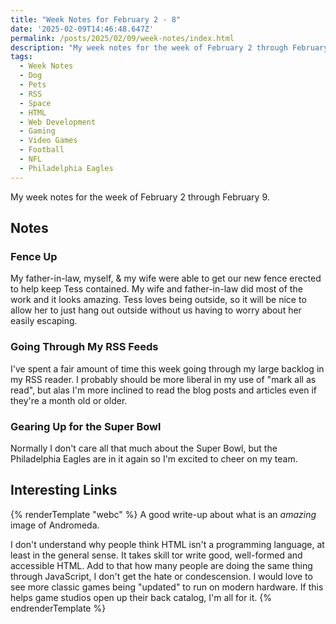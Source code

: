 ```yaml
---
title: "Week Notes for February 2 - 8"
date: '2025-02-09T14:46:48.647Z'
permalink: /posts/2025/02/09/week-notes/index.html
description: "My week notes for the week of February 2 through February 9."
tags:
  - Week Notes
  - Dog
  - Pets
  - RSS
  - Space
  - HTML
  - Web Development
  - Gaming
  - Video Games
  - Football
  - NFL
  - Philadelphia Eagles
---
```

My week notes for the week of February 2 through February 9.
<!-- excerpt -->

## Notes

### Fence Up

My father-in-law, myself, & my wife were able to get our new fence erected to help keep Tess contained. My wife and father-in-law did most of the work and it looks amazing. Tess loves being outside, so it will be nice to allow her to just hang out outside without us having to worry about her easily escaping.

### Going Through My RSS Feeds

I've spent a fair amount of time this week going through my large backlog in my RSS reader. I probably should be more liberal in my use of "mark all as read", but alas I'm more inclined to read the blog posts and articles even if they're a month old or older.

### Gearing Up for the Super Bowl

Normally I don't care all that much about the Super Bowl, but the Philadelphia Eagles are in it again so I'm excited to cheer on my team.

## Interesting Links

{% renderTemplate "webc" %}
<shared-link title="A N D R O M E D A Redux" url="https://badastronomy.beehiiv.com/p/a-n-d-r-o-m-e-d-a-redux" author="Philip Plait">
A good write-up about what is an <em>amazing</em> image of Andromeda.
</shared-link>

<shared-link title="HTML Is Actually a Programming Language. Fight Me" url="https://www.wired.com/story/html-is-actually-a-programming-language-fight-me/" author="Tim Carmody">
I don't understand why people think HTML isn't a programming language, at least in the general sense. It takes skill tor write good, well-formed and accessible HTML. Add to that how many people are doing the same thing through JavaScript, I don't get the hate or condescension.
</shared-link>

<shared-link title="GOG’s New Plan To Weaponize Its Community’s Wishlist Of Games To Pressure IP Holders" url="https://www.techdirt.com/2025/02/03/gogs-new-plan-to-weaponize-its-communitys-wishlist-of-games-to-pressure-ip-holders/" author="Timothy Geigner">
I would love to see more classic games being "updated" to run on modern hardware. If this helps game studios open up their back catalog, I'm all for it.
</shared-link>
{% endrenderTemplate %}
